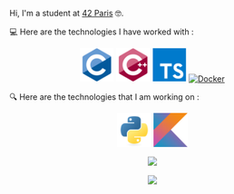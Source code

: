 Hi, I'm a student at <a href='https://42.fr/en/homepage/' title='42Paris'>42 Paris</a> 🤓. 

<p align="left"/>
💻 Here are the technologies I have worked with :
</p>
<p align="center">
  <img src="https://raw.githubusercontent.com/devicons/devicon/2809b567852a4648062a2d3e7c1c531367458c0b/icons/c/c-original.svg" alt="c" width="60" height="60" />
  <img src="https://raw.githubusercontent.com/devicons/devicon/2809b567852a4648062a2d3e7c1c531367458c0b/icons/cplusplus/cplusplus-original.svg" alt="c++" width="60" height="60" />
  <img src="https://raw.githubusercontent.com/devicons/devicon/2809b567852a4648062a2d3e7c1c531367458c0b/icons/typescript/typescript-original.svg" alt="typescript" width="60" height="60" />
  <a target="_blank" href='https://www.docker.com/'><img src="https://cdn.jsdelivr.net/gh/devicons/devicon/icons/docker/docker-plain-wordmark.svg" title='Docker' width=60/></a>
</p>
🔍 Here are the technologies that I am working on :
<p align="center">
     <img src="https://raw.githubusercontent.com/devicons/devicon/2809b567852a4648062a2d3e7c1c531367458c0b/icons/python/python-original.svg" alt="python" width="60" height="60" />
     <img src="https://raw.githubusercontent.com/devicons/devicon/2809b567852a4648062a2d3e7c1c531367458c0b/icons/kotlin/kotlin-original.svg" alt="kotlin" width="60" height="60" />
</p>

<p align="center">
  <img src="https://github-readme-stats.vercel.app/api?username=jtrauque&count_private=true&show_icons=true&langs_count=3&theme=cobalt">
</p>

<p align="center">
  <img src="https://github-readme-stats.vercel.app/api/top-langs/?username=jtrauque&count_private=true&layout=compact&theme=cobalt">
</p>

